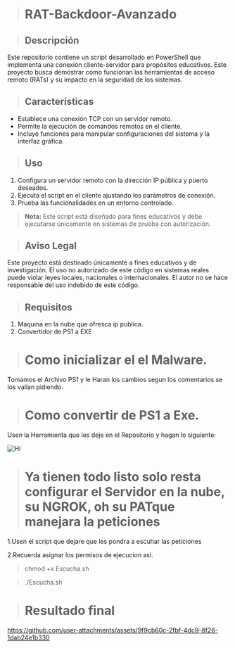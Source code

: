 > # RAT-Backdoor-Avanzado

> ## Descripción
Este repositorio contiene un script desarrollado en PowerShell que implementa una conexión cliente-servidor para propósitos educativos. Este proyecto busca demostrar cómo funcionan las herramientas de acceso remoto (RATs) y su impacto en la seguridad de los sistemas.


> ## Características
- Establece una conexión TCP con un servidor remoto.
- Permite la ejecución de comandos remotos en el cliente.
- Incluye funciones para manipular configuraciones del sistema y la interfaz gráfica.

> ## Uso
1. Configura un servidor remoto con la dirección IP pública y puerto deseados.
2. Ejecuta el script en el cliente ajustando los parámetros de conexión.
3. Prueba las funcionalidades en un entorno controlado.

> **Nota:** Este script está diseñado para fines educativos y debe ejecutarse únicamente en sistemas de prueba con autorización.

> ## Aviso Legal
Este proyecto está destinado únicamente a fines educativos y de investigación. El uso no autorizado de este código en sistemas reales puede violar leyes locales, nacionales o internacionales. El autor no se hace responsable del uso indebido de este código.

> ## Requisitos

1. Maquina en la nube que ofresca ip publica.
2. Convertidor de PS1 a EXE

> # Como inicializar el el Malware.

Tomamos el Archivo PS1 y le Haran los cambios segun los comentarios se los vallan pidiendo.

> # Como convertir de PS1 a Exe. 

Usen la Herramienta que les deje en el Repositorio y hagan lo siguiente:

![Hi](https://github.com/user-attachments/assets/dba0c8e1-3ad8-41c0-9ab6-0b9bc74795c6)

> # Ya tienen todo listo solo resta configurar el Servidor en la nube, su NGROK, oh su PATque manejara la peticiones

1.Usen el script que dejare que les pondra a escuhar las peticiones

2.Recuerda asignar los permisos de ejecucion asi.

> chmod +x Escucha.sh

> ./Escucha.sh

> # Resultado final

https://github.com/user-attachments/assets/9f9cb60c-2fbf-4dc9-8f26-1dab24e1b330




